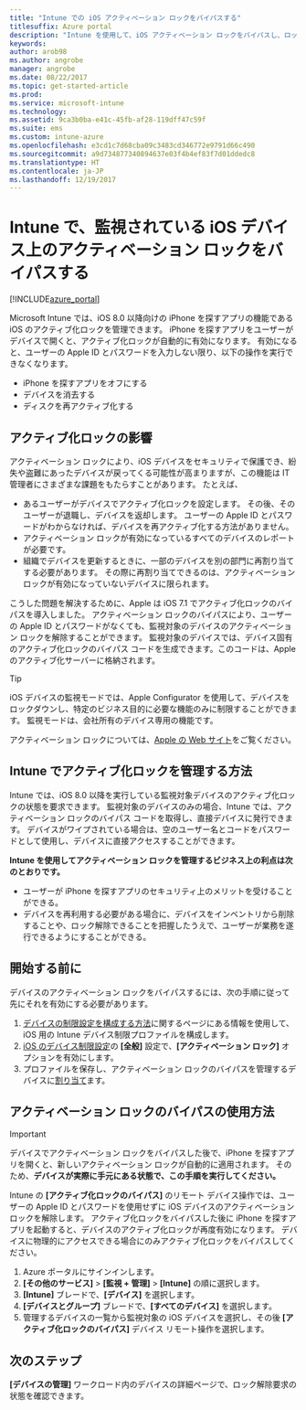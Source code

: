 ```yaml
---
title: "Intune での iOS アクティベーション ロックをバイパスする"
titlesuffix: Azure portal
description: "Intune を使用して、iOS アクティベーション ロックをバイパスし、ロックされたデバイスにアクセスする方法を説明します。\""
keywords: 
author: arob98
ms.author: angrobe
manager: angrobe
ms.date: 08/22/2017
ms.topic: get-started-article
ms.prod: 
ms.service: microsoft-intune
ms.technology: 
ms.assetid: 9ca3b0ba-e41c-45fb-af28-119dff47c59f
ms.suite: ems
ms.custom: intune-azure
ms.openlocfilehash: e3cd1c7d68cba09c3483cd346772e9791d66c490
ms.sourcegitcommit: a9d734877340894637e03f4b4ef83f7d01ddedc8
ms.translationtype: HT
ms.contentlocale: ja-JP
ms.lasthandoff: 12/19/2017
---
```

# <a name="bypass-activation-lock-on-supervised-ios-devices-with-intune"></a>Intune で、監視されている iOS デバイス上のアクティベーション ロックをバイパスする


[!INCLUDE[azure_portal](./includes/azure_portal.md)]

Microsoft Intune では、iOS 8.0 以降向けの iPhone を探すアプリの機能である iOS のアクティブ化ロックを管理できます。 iPhone を探すアプリをユーザーがデバイスで開くと、アクティブ化ロックが自動的に有効になります。 有効になると、ユーザーの Apple ID とパスワードを入力しない限り、以下の操作を実行できなくなります。

- iPhone を探すアプリをオフにする
- デバイスを消去する
- ディスクを再アクティブ化する

## <a name="how-activation-lock-affects-you"></a>アクティブ化ロックの影響

アクティベーション ロックにより、iOS デバイスをセキュリティで保護でき、紛失や盗難にあったデバイスが戻ってくる可能性が高まりますが、この機能は IT 管理者にさまざまな課題をもたらすことがあります。 たとえば、

- あるユーザーがデバイスでアクティブ化ロックを設定します。 その後、そのユーザーが退職し、デバイスを返却します。 ユーザーの Apple ID とパスワードがわからなければ、デバイスを再アクティブ化する方法がありません。
- アクティベーション ロックが有効になっているすべてのデバイスのレポートが必要です。
- 組織でデバイスを更新するときに、一部のデバイスを別の部門に再割り当てする必要があります。 その際に再割り当てできるのは、アクティベーション ロックが有効になっていないデバイスに限られます。

こうした問題を解決するために、Apple は iOS 7.1 でアクティブ化ロックのバイパスを導入しました。 アクティベーション ロックのバイパスにより、ユーザーの Apple ID とパスワードがなくても、監視対象のデバイスのアクティベーション ロックを解除することができます。 監視対象のデバイスでは、デバイス固有のアクティブ化ロックのバイパス コードを生成できます。このコードは、Apple のアクティブ化サーバーに格納されます。

>[!TIP]
>iOS デバイスの監視モードでは、Apple Configurator を使用して、デバイスをロックダウンし、特定のビジネス目的に必要な機能のみに制限することができます。 監視モードは、会社所有のデバイス専用の機能です。

アクティベーション ロックについては、[Apple の Web サイト](https://support.apple.com/HT201365)をご覧ください。

## <a name="how-intune-helps-you-manage-activation-lock"></a>Intune でアクティブ化ロックを管理する方法
Intune では、iOS 8.0 以降を実行している監視対象デバイスのアクティブ化ロックの状態を要求できます。 監視対象のデバイスのみの場合、Intune では、アクティベーション ロックのバイパス コードを取得し、直接デバイスに発行できます。 デバイスがワイプされている場合は、空のユーザー名とコードをパスワードとして使用し、デバイスに直接アクセスすることができます。

**Intune を使用してアクティベーション ロックを管理するビジネス上の利点は次のとおりです。**

- ユーザーが iPhone を探すアプリのセキュリティ上のメリットを受けることができる。
- デバイスを再利用する必要がある場合に、デバイスをインベントリから削除することや、ロック解除できることを把握したうえで、ユーザーが業務を遂行できるようにすることができる。

## <a name="before-you-start"></a>開始する前に
デバイスのアクティベーション ロックをバイパスするには、次の手順に従って先にそれを有効にする必要があります。

1. [デバイスの制限設定を構成する方法](/intune-azure/configure-devices/how-to-configure-device-restrictions)に関するページにある情報を使用して、iOS 用の Intune デバイス制限プロファイルを構成します。
2. [iOS のデバイス制限設定](device-restrictions-ios.md)の **[全般]** 設定で、**[アクティベーション ロック]** オプションを有効にします。
3. プロファイルを保存し、アクティベーション ロックのバイパスを管理するデバイスに[割り当て](device-profile-assign.md)ます。


## <a name="how-to-use-activation-lock-bypass"></a>アクティベーション ロックのバイパスの使用方法

>[!IMPORTANT]
>デバイスでアクティベーション ロックをバイパスした後で、iPhone を探すアプリを開くと、新しいアクティベーション ロックが自動的に適用されます。 そのため、**デバイスが実際に手元にある状態で、この手順を実行してください。**

Intune の **[アクティブ化ロックのバイパス]** のリモート デバイス操作では、ユーザーの Apple ID とパスワードを使用せずに iOS デバイスのアクティベーション ロックを解除します。 アクティブ化ロックをバイパスした後に iPhone を探すアプリを起動すると、デバイスのアクティブ化ロックが再度有効になります。 デバイスに物理的にアクセスできる場合にのみアクティブ化ロックをバイパスしてください。

1. Azure ポータルにサインインします。
2. **[その他のサービス]** > **[監視 + 管理]** > **[Intune]** の順に選択します。
3. **[Intune]** ブレードで、**[デバイス]** を選択します。
4. **[デバイスとグループ]** ブレードで、**[すべてのデバイス]** を選択します。
5. 管理するデバイスの一覧から監視対象の iOS デバイスを選択し、その後 **[アクティブ化ロックのバイパス]** デバイス リモート操作を選択します。

## <a name="next-steps"></a>次のステップ

**[デバイスの管理]** ワークロード内のデバイスの詳細ページで、ロック解除要求の状態を確認できます。
